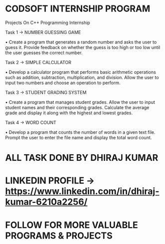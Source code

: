# CODSOFT INTERNSHIP PROGRAM
Projects On C++ Programming Internship

Task 1 -> NUMBER GUESSING GAME

• Create a program that generates a random number and asks the user to guess it. Provide feedback on whether the guess is too high or too low until the user guesses the correct number.

Task 2 -> SIMPLE CALCULATOR

• Develop a calculator program that performs basic arithmetic operations such as addition, subtraction, multiplication, and division. Allow the user to input two numbers and choose an operation to perform.

Task 3 -> STUDENT GRADING SYSTEM

• Create a program that manages student grades. Allow the user to input student names and their corresponding grades. Calculate the average grade and display it along with the highest and lowest grades.

Task 4 -> WORD COUNT

• Develop a program that counts the number of words in a given text file. Prompt the user to enter the file name and display the total word count.

# ALL TASK DONE BY DHIRAJ KUMAR 
# LINKEDIN PROFILE -> https://www.linkedin.com/in/dhiraj-kumar-6210a2256/
# FOLLOW FOR MORE VALUABLE PROGRAMS & PROJECTS
